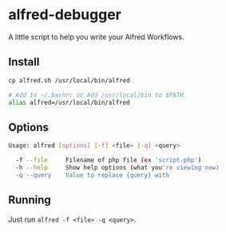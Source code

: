 alfred-debugger
===============

A little script to help you write your Alfred Workflows.

## Install
```bash
cp alfred.sh /usr/local/bin/alfred

# Add to ~/.bashrc or Add /usr/local/bin to $PATH
alias alfred=/usr/local/bin/alfred
```

## Options
```bash
Usage: alfred [options] [-f] <file> [-q] <query>

  -f --file		Filename of php file (ex 'script.php')
  -h --help		Show help options (what you're viewing now)
  -q --query	Value to replace {query} with
```

## Running
Just run `alfred -f <file> -q <query>`.
